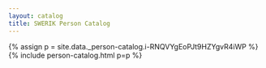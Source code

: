 ```yaml
---
layout: catalog
title: SWERIK Person Catalog
---
```

{% assign p = site.data._person-catalog.i-RNQVYgEoPJt9HZYgvR4iWP %}
{% include person-catalog.html p=p %}


